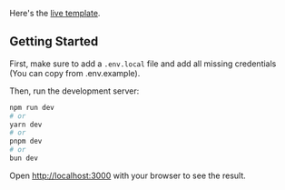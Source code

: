 Here's the [live template](https://lecturekit-template-1.vercel.app).

## Getting Started

First, make sure to add a `.env.local` file and add all missing credentials (You can copy from .env.example).

Then, run the development server:

```bash
npm run dev
# or
yarn dev
# or
pnpm dev
# or
bun dev
```

Open [http://localhost:3000](http://localhost:3000) with your browser to see the result.
